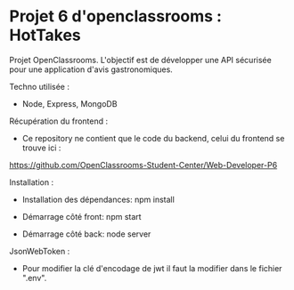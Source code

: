 # Projet 6 d'openclassrooms : HotTakes
Projet OpenClassrooms. L'objectif est de développer une API sécurisée pour une application d'avis gastronomiques.

Techno utilisée :

- Node, Express, MongoDB

Récupération du frontend :

- Ce repository ne contient que le code du backend, celui du frontend se trouve ici :

https://github.com/OpenClassrooms-Student-Center/Web-Developer-P6

Installation :

- Installation des dépendances: npm install

- Démarrage côté front: npm start

- Démarrage côté back: node server

JsonWebToken :

- Pour modifier la clé d'encodage de jwt il faut la modifier dans le fichier ".env".
